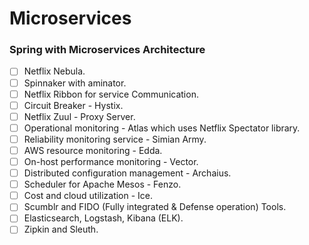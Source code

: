 # Microservices
### Spring with Microservices Architecture

- [ ] Netflix Nebula.
- [ ] Spinnaker with aminator.
- [ ] Netflix Ribbon for service Communication.
- [ ] Circuit Breaker - Hystix.
- [ ] Netflix Zuul - Proxy Server.
- [ ] Operational monitoring - Atlas which uses Netflix Spectator library.
- [ ] Reliability monitoring service - Simian Army.
- [ ] AWS resource monitoring - Edda.
- [ ] On-host performance monitoring - Vector.
- [ ] Distributed configuration management - Archaius.
- [ ] Scheduler for Apache Mesos - Fenzo.
- [ ] Cost and cloud utilization - Ice.
- [ ] Scumblr and FIDO (Fully integrated & Defense operation) Tools.
- [ ] Elasticsearch, Logstash, Kibana (ELK).
- [ ] Zipkin and Sleuth.

